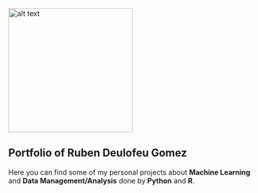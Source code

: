 <img src="https://www.publicdomainpictures.net/pictures/100000/velka/tree-1409159715eln.jpg" alt="alt text" width="250" height="250">

## Portfolio of Ruben Deulofeu Gomez 

Here you can find some of my personal projects about **Machine Learning** and **Data Management/Analysis** done by **Python** and **R**.
